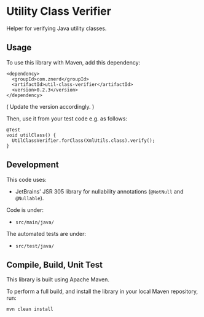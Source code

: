 # Utility Class Verifier #

Helper for verifying Java utility classes.


## Usage ##

To use this library with Maven, add this dependency:

    <dependency>
      <groupId>com.znerd</groupId>
      <artifactId>util-class-verifier</artifactId>
      <version>0.2.3</version>
    </dependency>

( Update the version accordingly. )

Then, use it from your test code e.g. as follows:

    @Test
    void utilClass() {
      UtilClassVerifier.forClass(XmlUtils.class).verify();
    }


## Development ##

This code uses:

* JetBrains' JSR 305 library for nullability annotations (`@NotNull` and `@Nullable`).

Code is under:

* `src/main/java/`

The automated tests are under:

* `src/test/java/`


## Compile, Build, Unit Test ##

This library is built using Apache Maven.

To perform a full build, and install the library in your local Maven repository, run:

    mvn clean install
